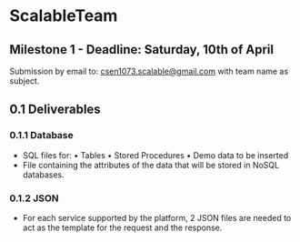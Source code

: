 # ScalableTeam

## Milestone 1 - Deadline: Saturday, 10th of April
Submission by email to: csen1073.scalable@gmail.com with team name as subject.
## 0.1 Deliverables
### 0.1.1 Database
- SQL files for:
  • Tables
  • Stored Procedures
  • Demo data to be inserted
- File containing the attributes of the data that will be stored in NoSQL databases.
### 0.1.2 JSON
- For each service supported by the platform, 2 JSON files are needed to act as the
template for the request and the response.
